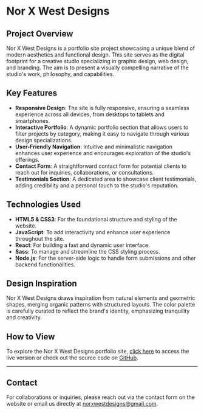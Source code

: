 # Nor X West Designs

## Project Overview

Nor X West Designs is a portfolio site project showcasing a unique blend of modern aesthetics and functional design. This site serves as the digital footprint for a creative studio specializing in graphic design, web design, and branding. The aim is to present a visually compelling narrative of the studio's work, philosophy, and capabilities.

## Key Features

- **Responsive Design**: The site is fully responsive, ensuring a seamless experience across all devices, from desktops to tablets and smartphones.
- **Interactive Portfolio**: A dynamic portfolio section that allows users to filter projects by category, making it easy to navigate through various design specializations.
- **User-Friendly Navigation**: Intuitive and minimalistic navigation enhances user experience and encourages exploration of the studio's offerings.
- **Contact Form**: A straightforward contact form for potential clients to reach out for inquiries, collaborations, or consultations.
- **Testimonials Section**: A dedicated area to showcase client testimonials, adding credibility and a personal touch to the studio's reputation.
  
## Technologies Used

- **HTML5 & CSS3**: For the foundational structure and styling of the website.
- **JavaScript**: To add interactivity and enhance user experience throughout the site.
- **React**: For building a fast and dynamic user interface.
- **Sass**: To manage and streamline the CSS styling process.
- **Node.js**: For the server-side logic to handle form submissions and other backend functionalities.

## Design Inspiration

Nor X West Designs draws inspiration from natural elements and geometric shapes, merging organic patterns with structured layouts. The color palette is carefully curated to reflect the brand's identity, emphasizing tranquility and creativity.

## How to View

To explore the Nor X West Designs portfolio site, [click here](#) to access the live version or check out the source code on [GitHub](#).

---

## Contact

For collaborations or inquiries, please reach out via the contact form on the website or email us directly at [norxwestdesigns@gmail.com](mailto:norxwestdesigns@gmail.com).